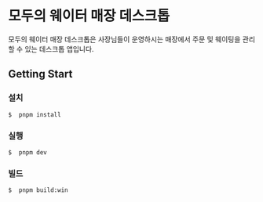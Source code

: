 # 모두의 웨이터 매장 데스크톱

모두의 웨이터 매장 데스크톱은 사장님들이 운영하시는 매장에서 주문 및 웨이팅을 관리할 수 있는 데스크톱 앱입니다.

## Getting Start

### 설치

```
$  pnpm install
```

### 실행

```
$  pnpm dev
```

### 빌드

```
$  pnpm build:win
```
